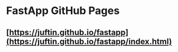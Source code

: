 # FastApp GitHub Pages

## [https://juftin.github.io/fastapp](https://juftin.github.io/fastapp/index.html)